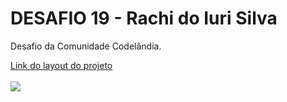 <h1>DESAFIO 19 - Rachi do Iuri Silva</h1>
<p>Desafio da Comunidade Codelândia.</p>
<a href="https://www.figma.com/file/Yb9IBH56g7T1hdIyZ3BMNO/Desafios---Codel%C3%A2ndia?node-id=41733%3A754">Link do layout do projeto</a>
<br>
<br>
<img src="img/desafio-19-codelandia.gif">